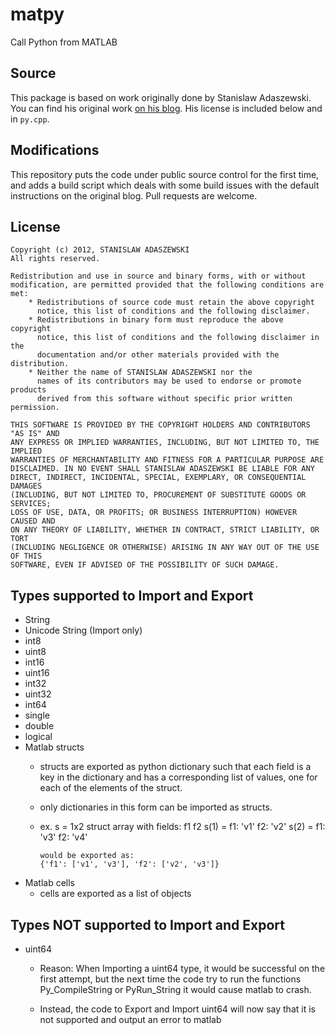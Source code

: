 # matpy
Call Python from MATLAB

## Source

This package is based on work originally done by Stanislaw Adaszewski. You can
find his original work [on his blog](http://algoholic.eu/matpy/). His license
is included below and in `py.cpp`.

## Modifications

This repository puts the code under public source control for the first time,
and adds a build script which deals with some build issues with the default
instructions on the original blog. Pull requests are welcome.

## License

```
Copyright (c) 2012, STANISLAW ADASZEWSKI
All rights reserved.

Redistribution and use in source and binary forms, with or without
modification, are permitted provided that the following conditions are met:
    * Redistributions of source code must retain the above copyright
      notice, this list of conditions and the following disclaimer.
    * Redistributions in binary form must reproduce the above copyright
      notice, this list of conditions and the following disclaimer in the
      documentation and/or other materials provided with the distribution.
    * Neither the name of STANISLAW ADASZEWSKI nor the
      names of its contributors may be used to endorse or promote products
      derived from this software without specific prior written permission.

THIS SOFTWARE IS PROVIDED BY THE COPYRIGHT HOLDERS AND CONTRIBUTORS "AS IS" AND
ANY EXPRESS OR IMPLIED WARRANTIES, INCLUDING, BUT NOT LIMITED TO, THE IMPLIED
WARRANTIES OF MERCHANTABILITY AND FITNESS FOR A PARTICULAR PURPOSE ARE
DISCLAIMED. IN NO EVENT SHALL STANISLAW ADASZEWSKI BE LIABLE FOR ANY
DIRECT, INDIRECT, INCIDENTAL, SPECIAL, EXEMPLARY, OR CONSEQUENTIAL DAMAGES
(INCLUDING, BUT NOT LIMITED TO, PROCUREMENT OF SUBSTITUTE GOODS OR SERVICES;
LOSS OF USE, DATA, OR PROFITS; OR BUSINESS INTERRUPTION) HOWEVER CAUSED AND
ON ANY THEORY OF LIABILITY, WHETHER IN CONTRACT, STRICT LIABILITY, OR TORT
(INCLUDING NEGLIGENCE OR OTHERWISE) ARISING IN ANY WAY OUT OF THE USE OF THIS
SOFTWARE, EVEN IF ADVISED OF THE POSSIBILITY OF SUCH DAMAGE.
```

## Types supported to Import and Export

- String
- Unicode String (Import only)
- int8
- uint8
- int16
- uint16
- int32
- uint32
- int64
- single
- double
- logical
- Matlab structs
    - structs are exported as python dictionary such that each field is a key in the dictionary and has a corresponding list of values, one for each of the elements of the struct.
    - only dictionaries in this form can be imported as structs.
    - ex. s =
            1x2 struct array with fields:
                f1
                f2
          s(1) =
                f1: 'v1'
                f2: 'v2'
          s(2) =
                f1: 'v3'
                f2: 'v4'

          would be exported as:
          {'f1': ['v1', 'v3'], 'f2': ['v2', 'v3']}
- Matlab cells
  - cells are exported as a list of objects


## Types NOT supported to Import and Export

- uint64
  * Reason: When Importing a uint64 type, 
    it would be successful on the first attempt, 
    but the next time the code try to run the functions
    Py_CompileString or PyRun_String
    it would cause matlab to crash.

  * Instead, the code to Export and Import uint64
    will now say that it is not supported and output
    an error to matlab 
